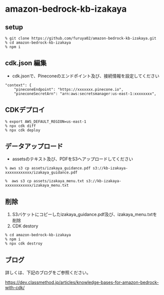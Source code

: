 # amazon-bedrock-kb-izakaya


## setup

```
% git clone https://github.com/furuya02/amazon-bedrock-kb-izakaya.git
% cd amazon-bedrock-kb-izakaya
% npm i
```

## cdk.json 編集

* cdk.jsonで、Pineconeのエンドポイント及び、接続情報を設定してください

```
"context": {
    "pineconeEndpoint": "https://xxxxxxx.pinecone.io",
    "pineconeSecretArn": "arn:aws:secretsmanager:us-east-1:xxxxxxxx",
```

## CDKデプロイ

```
% export AWS_DEFAULT_REGION=us-east-1
% npx cdk diff
% npx cdk deploy
```

##  データアップロード

* assetsのテキスト及び、PDFをS3へアップロードしてください
```
% aws s3 cp assets/izakaya_guidance.pdf s3://kb-izakaya-xxxxxxxxxxxx/izakaya_guidance.pdf

%  aws s3 cp assets/izakaya_menu.txt s3://kb-izakaya-xxxxxxxxxxxx/izakaya_menu.txt
```
## 削除

1. S3バケットにコピーしたizakaya_guidance.pdf及び、izakaya_menu.txtを削除
2. CDK destory

```
% cd amazon-bedrock-kb-izakaya
% npm i
% npx cdk destroy
```

## ブログ

詳しくは、下記のブログをご参照ください。

https://dev.classmethod.jp/articles/knowledge-bases-for-amazon-bedrock-with-cdk/
